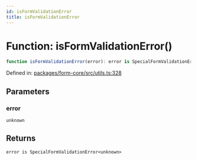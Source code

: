```yaml
---
id: isFormValidationError
title: isFormValidationError
---
```


# Function: isFormValidationError()

```ts
function isFormValidationError(error): error is SpecialFormValidationError<unknown>
```

Defined in: [packages/form-core/src/utils.ts:328](https://github.com/TanStack/form/blob/main/packages/form-core/src/utils.ts#L328)

## Parameters

### error

`unknown`

## Returns

`error is SpecialFormValidationError<unknown>`
